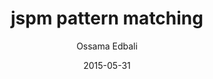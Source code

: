 ---
layout: article
title: jspm pattern matching
date: 2015-05-31
author: Ossama Edbali
summary: A beautiful page
---